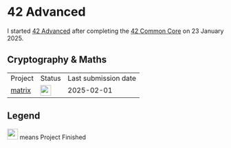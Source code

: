 # 42 Advanced
I started <a href="https://github.com/davidmonteiro03/42-advanced">42 Advanced</a> after completing the <a href="https://github.com/davidmonteiro03/42-common-core">42 Common Core</a> on 23 January 2025.

## Cryptography & Maths
<div align="center">
    <table>
        <tr>
            <td>Project</td>
            <td>Status</td>
            <td>Last submission date</td>
        </tr>
        <tr>
            <td>
                <a href="https://github.com/davidmonteiro03/42-advanced-matrix">matrix</a>
            </td>
            <td>
                <img src="https://cdn-icons-png.flaticon.com/512/845/845646.png" width="25"/>
            </td>
            <td>2025-02-01</td>
        </tr>
    </table>
</div>

## Legend

<img src="https://cdn-icons-png.flaticon.com/512/845/845646.png" width="25"/> means Project Finished
